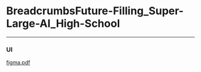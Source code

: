 # BreadcrumbsFuture-Filling_Super-Large-AI_High-School
---
### UI
[figma.pdf](https://github.com/wooyoungwoong-AI/Future-Filling_Super-Large-AI_High-School/files/13035133/figma.pdf)

